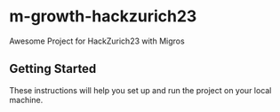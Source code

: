 # m-growth-hackzurich23
Awesome Project for HackZurich23 with Migros

## Getting Started

These instructions will help you set up and run the project on your local machine.
